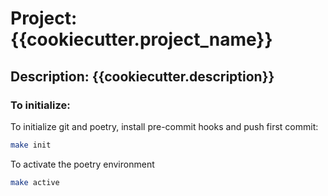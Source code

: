 # Project: {{cookiecutter.project_name}}

## Description: {{cookiecutter.description}}

### To initialize:

To initialize git and poetry, install pre-commit hooks and push first commit:
```bash
make init
```

To activate the poetry environment
```bash
make active
```
